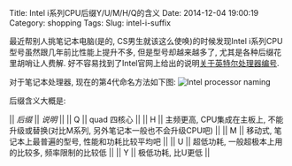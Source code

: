 Title: Intel i系列CPU后缀Y/U/M/H/Q的含义
Date: 2014-12-04 19:00:19
Category: shopping
Tags: 
Slug: intel-i-suffix


最近帮别人挑笔记本电脑(是的, CS男生就该这么使唤)的时候发现Intel i系列CPU型号虽然跟几年前比性能上提升不多, 但是型号却越来越多了, 尤其是各种后缀花里胡哨让人费解. 好不容易找到了Intel官网上给出的说明[关于英特尔处理器编号](http://www.intel.cn/content/www/cn/zh/processors/processor-numbers.html).

对于笔记本处理器, 现在的第4代命名方法如下图:
![Intel processor naming]({filename}/images/intel-processor-naming.jpg)

后缀含义大概是:

|| *后缀* || *说明* ||
|| Q || quad 四核心 ||
|| H || 主频更高, CPU集成在主板上, 不能升级或替换(对比M系列, 另外笔记本一般也不会升级CPU吧) ||
|| M || 移动式, 笔记本上最普遍的型号, 性能和功耗比较平均吧 ||
|| U || 超低功耗, 一般超极本上用的比较多, 频率限制的比较低 ||
|| Y || 极低功耗, 比U更低 ||
